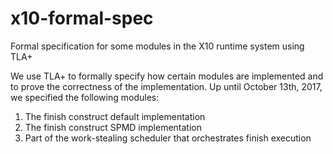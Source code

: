 # x10-formal-spec
Formal specification for some modules in the X10 runtime system using TLA+

We use TLA+ to formally specify how certain modules are implemented and to prove the correctness of the implementation. Up until October 13th, 2017, we specified the following modules: <br />
1) The finish construct default implementation <br />
2) The finish construct SPMD implementation <br />
3) Part of the work-stealing scheduler that orchestrates finish execution <br />
